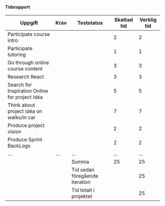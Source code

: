 

#### Tidsrapport

| Uppgift                                            | Krav                  | Teststatus                        | Skattad tid | Verklig tid |
|----------------------------------------------------|-----------------------|-----------------------------------|-------------|-------------|
| Participate course intro                           |                       |                                   | 2           | 2           |
| Participate tutoring                               |                       |                                   | 1           | 1           |
| Go through online course content                   |                       |                                   | 3           | 3           |
| Research  React                                    |                       |                                   | 3           | 3           |
| Search for Inspiration Online for project idéa     |                       |                                   | 5           | 5           |
| Think about project idéa on walks/in car           |                       |                                   | 7           | 7           |
| Produce project vision                             |                       |                                   | 2           | 2           |
| Produce Sprint BackLogs                             |                       |                                   | 2           | 2           |
| …                                                  | …                     | …                                 | …           | …           |
|                                                    |                       | Summa                             | 25          | 25          |
|                                                    |                       | Tid sedan föregående iteration    |             | 25          |
|                                                    |                       | Tid totalt i projektet            |             | 25          |
